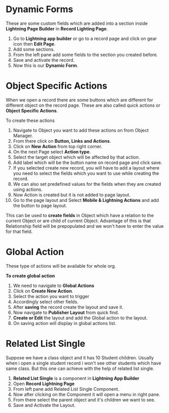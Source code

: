 # Dynamic Forms

These are some custom fields which are added into a section inside **Lightning Page Builder** in **Record Lighting Page**.

1. Go to **Lightning app builder** or go to a record page and click on gear icon then **Edit Page**.
2. Add some sections.
3. From the left pane add some fields to the section you created before.
4. Save and activate the record.
5. Now this is our **Dynamic Form**.



# Object Specific Actions

When we open a record there are some buttons which are different for different object on the record page. These are also called quick actions or **Object Specific Actions**. 

To create these actions

1. Navigate to Object you want to add these actions on from Object Manager.
2. From there click on **Button, Links and Actions**.
3. Click on **New Action** from top right corner.
4. On the next Page select **Action type**.
5. Select the target object which will be affected by that action.
6. Add label which will be the button name on record page and click save.
7. If you selected create new record, you will have to add a layout where you need to select the fields which you want to use while creating the record.
8. We can also set predefined values for the fields when they are created using actions.
9. Now Action is created but it is not added to page layout.
10. Go to the page layout and Select **Mobile & Lightning Actions** and add the button to page layout.



This can be used to **create fields** in Object which have a relation to the current Object or are child of current Object. Advantage of this is that Relationship field will be prepopulated and we won't have to enter the value for that field.



# Global Action

These type of actions will be available for whole org.

**To create global action**

1. We need to navigate to **Global Actions**
2. Click on **Create New Action**.
3. Select the action you want to trigger
4. Accordingly select other fields.
5. After **saving** the record create the layout and save it.
6. Now navigate to **Publisher Layout** from quick find.
7. **Create or Edit** the layout and add the Global action to the layout.
8. On saving  action will display in global actions list.



# Related List Single

Suppose we have a class object and it has 10 Student children. Usually when i open a single student record i won't see other students which have same class. But this one can achieve with the help of related list single.

1. **Related List Single** is a component in **Lightning App Builder**
2. Open **Record Lightning Page** 
3. From left pane add Related List Single Component.
4. Now after clicking on the Component it will open a menu in right pane.
5. From there select the parent object and it's children we want to see.
6. Save and Activate the Layout.